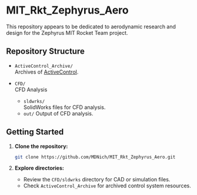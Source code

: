 # MIT_Rkt_Zephyrus_Aero

This repository appears to be dedicated to aerodynamic research and design for the Zephyrus MIT Rocket Team project.

## Repository Structure

- `ActiveControl_Archive/`  
  Archives of [ActiveControl](https://github.com/MDNich/ActiveControl_MIT_RktTeam).

- `CFD/`  
  CFD Analysis
  - `sldwrks/`  
    SolidWorks files for CFD analysis.
  - `out/`
    Output of CFD analysis.

## Getting Started

1. **Clone the repository:**
   ```bash
   git clone https://github.com/MDNich/MIT_Rkt_Zephyrus_Aero.git
   ```

2. **Explore directories:**
   - Review the `CFD/sldwrks` directory for CAD or simulation files.
   - Check `ActiveControl_Archive` for archived control system resources.

